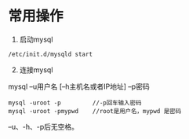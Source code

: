 # 常用操作

1. 启动mysql

```
/etc/init.d/mysqld start
```

2. 连接mysql

mysql –u用户名 [–h主机名或者IP地址] –p密码

```
mysql -uroot -p			//-p回车输入密码
mysql -uroot -pmypwd	//root是用户名，mypwd 是密码
```

 –u、-h、-p后无空格。

